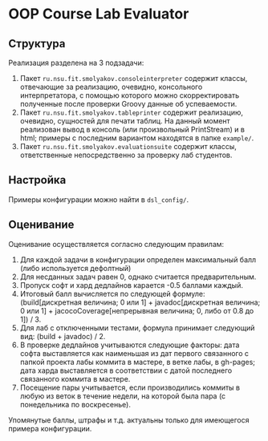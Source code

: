 # OOP Course Lab Evaluator
## Структура
Реализация разделена на 3 подзадачи:
1. Пакет `ru.nsu.fit.smolyakov.consoleinterpreter` содержит классы, отвечающие за реализацию, очевидно, консольного интерпретатора, с помощью которого можно скорректировать полученные после проверки Groovy данные об успеваемости.
2. Пакет `ru.nsu.fit.smolyakov.tableprinter` содержит реализацию, очевидно, сущностей для печати таблиц. На данный момент реализован вывод в консоль (или произвольный PrintStream) и в html; примеры с последним вариантом находятся в папке `example/`.
3. Пакет `ru.nsu.fit.smolyakov.evaluationsuite` содержит классы, ответственные непосредственно за проверку лаб студентов.

## Настройка
Примеры конфигурации можно найти в `dsl_config/`.

## Оценивание
Оценивание осуществляется согласно следующим правилам:
1. Для каждой задачи в конфигурации определен максимальный балл (либо используется дефолтный)
2. Для несданных задач равен 0, однако считается предварительным.
3. Пропуск софт и хард дедлайнов карается -0.5 баллами каждый.
4. Итоговый балл вычисляется по следующей формуле: (build[дискретная величина; 0 или 1] + javadoc[дискретная величина; 0 или 1] + jacocoCoverage[непрерывная величина; 0, либо от 0.8 до 1]) / 3.
5. Для лаб с отключенными тестами, формула принимает следующий вид: (build + javadoc) / 2.
6. В проверке дедлайнов учитываются следующие факторы: дата софта выставляется как наименьшая из дат первого связанного с папкой проекта лабы коммита в мастере, в ветке лабы, в gh-pages; дата харда выставляется в соответствии с датой последнего связанного коммита в мастере.
7. Посещение пары учитывается, если производились коммиты в любую из веток в течение недели, на которой была пара (с понедельника по воскресенье).

Упомянутые баллы, штрафы и т.д. актуальны только для имеющегося примера конфигурации.
